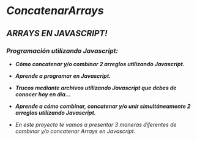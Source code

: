 # **_ConcatenarArrays_**

## **_ARRAYS EN JAVASCRIPT!_**

### **_Programación utilizando Javascript:_**

- **_Cómo concatenar y/o combinar 2 arreglos utilizando Javascript._**
  
- **_Aprende a programar en Javascript._**
  
- **_Trucos mediante archivos utilizando Javascript que debes de conocer hoy en día..._**
  
- **_Aprende a cómo combinar, concatenar y/o unir simultáneamente 2 arreglos utilizando Javascript._**
  
- _En este proyecto te vamos a presentar 3 maneras diferentes de combinar y/o concatenar Arrays en Javascript._
